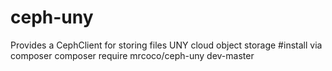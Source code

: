 # ceph-uny
Provides a CephClient for storing files UNY cloud object storage
#install via composer 
composer require mrcoco/ceph-uny dev-master
